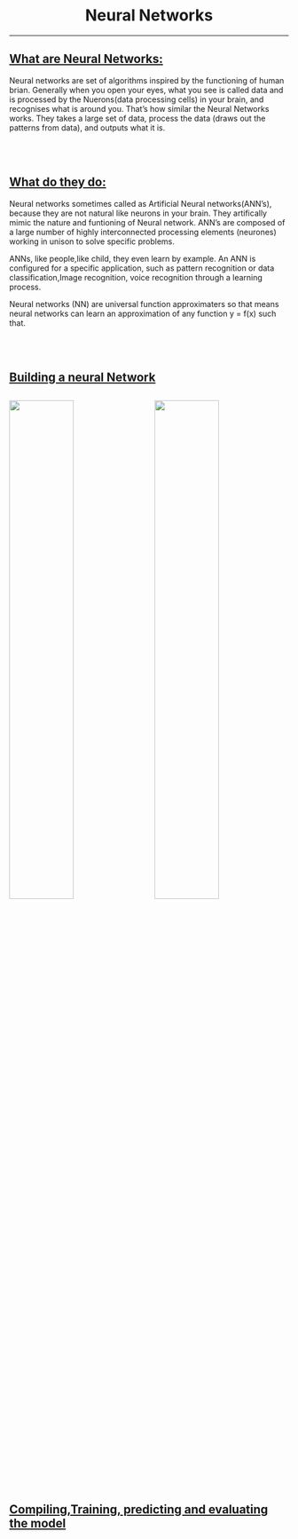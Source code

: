 <h1 align="center"> Neural Networks</h1>
<hr>
<h2><a href="">What are Neural Networks:</a></h2>

<p>Neural networks are set of algorithms inspired by the functioning of human brian.
Generally when you open your eyes, what you see is called data and is processed by the
Nuerons(data processing cells) in your brain, and recognises what is around you. That’s
how similar the Neural Networks works. They takes a large set of data, process the data
(draws out the patterns from data), and outputs what it is.
</p><br><br>

<h2><a href="">What do they do:</a></h2>
<p>Neural networks sometimes called as Artificial Neural networks(ANN’s), because they are
not natural like neurons in your brain. They artifically mimic the nature and funtioning of
Neural network. ANN’s are composed of a large number of highly interconnected processing
elements (neurones) working in unison to solve specific problems.
</p>
<p>
ANNs, like people,like child, they even learn by example. An ANN is configured for a specific
application, such as pattern recognition or data classification,Image recognition, voice recognition through a learning process.
</p>
<p>
Neural networks (NN) are universal function approximaters so that means neural networks can learn an approximation of any function y = f(x) such that.
</p><br><br>

<h2><a href="">Building a neural Network</a><h2>
<img width="48%" src="https://user-images.githubusercontent.com/89279264/209476131-ae77b1aa-3eb8-4537-9a23-601de143f2ed.png">
<img width="48%" align="right" src="https://user-images.githubusercontent.com/89279264/209476370-b7580866-4e9c-42a2-91df-34749f8e1ab2.png">
</h2>
<br><br><br><br>
<h2><a href="">Compiling,Training, predicting and evaluating the model</a><h2>
